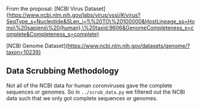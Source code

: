 From the proposal:
[NCBI Virus Dataset]{https://www.ncbi.nlm.nih.gov/labs/virus/vssi/#/virus?SeqType_s=Nucleotide&SLen_i=1\%20TO\%20100000&HostLineage_ss=Homo\%20sapiens\%20(human),\%20taxid:9606&GenomeCompleteness_s=complete&Completeness_s=complete}

[NCBI Genome Dataset]{https://www.ncbi.nlm.nih.gov/datasets/genome/?taxon=10239}

## Data Scrubbing Methodology

Not all of the NCBI data for human coronviruses gave the complete sequences or genomes.
So in `../scrub_data.py` we filtered out the NCBI data such that we
only got complete sequences or genomes.